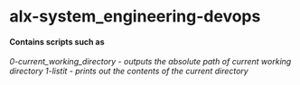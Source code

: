 # alx-system_engineering-devops #
#### Contains scripts such as ####
*0-current_working_directory - outputs the absolute path of current working directory*
*1-listit - prints out the contents of the current directory*
